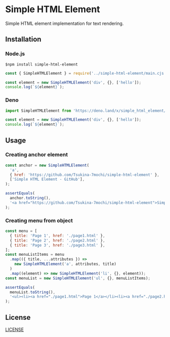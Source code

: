 # Simple HTML Element

Simple HTML element implementation for text rendering.

## Installation

### Node.js

```shell
$npm install simple-html-element
```

```javascript
const { SimpleHTMLElement } = require('../simple-html-element/main.cjs');

const element = new SimpleHTMLElement('div', {}, ['hello']);
console.log(`${element}`);
```

### Deno

```javascript
import SimpleHTMLElement from 'https://deno.land/x/simple_html_element/mod.ts';

const element = new SimpleHTMLElement('div', {}, ['hello']);
console.log(`${element}`);
```

## Usage

### Creating anchor element

```javascript
const anchor = new SimpleHTMLElement(
  'a',
  { href: 'https://github.com/Tsukina-7mochi/simple-html-element' },
  ['Simple HTML Element - GitHub'],
);

assertEquals(
  anchor.toString(),
  '<a href="https://github.com/Tsukina-7mochi/simple-html-element">Simple HTML Element - GitHub</a>',
);
```

### Creating menu from object

```javascript
const menu = [
  { title: 'Page 1', href: './page1.html' },
  { title: 'Page 2', href: './page2.html' },
  { title: 'Page 3', href: './page3.html' },
];
const menuListItems = menu
  .map(({ title, ...attributes }) =>
    new SimpleHTMLElement('a', attributes, title)
  )
  .map((element) => new SimpleHTMLElement('li', {}, element));
const menuList = new SimpleHTMLElement('ul', {}, menuListItems);

assertEquals(
  menuList.toString(),
  '<ul><li><a href="./page1.html">Page 1</a></li><li><a href="./page2.html">Page 2</a></li><li><a href="./page3.html">Page 3</a></li></ul>',
);
```

## License

[LICENSE](./LICENSE)

